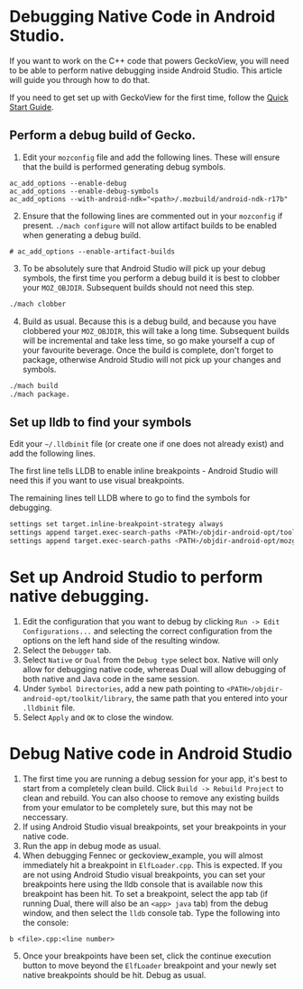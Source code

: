 # Debugging Native Code in Android Studio.
If you want to work on the C++ code that powers GeckoView, you will need to be able to perform native debugging inside Android Studio. This article will guide you through how to do that. 

If you need to get set up with GeckoView for the first time, follow the [Quick Start Guide](geckoview-quick-start.md).

## Perform a debug build of Gecko.
1. Edit your `mozconfig` file and add the following lines. These will ensure that the build is performed generating debug symbols.

```
ac_add_options --enable-debug
ac_add_options --enable-debug-symbols
ac_add_options --with-android-ndk="<path>/.mozbuild/android-ndk-r17b"
```
2. Ensure that the following lines are commented out in your `mozconfig` if present. `./mach configure` will not allow artifact builds to be enabled when generating a debug build.

```
# ac_add_options --enable-artifact-builds
```
3. To be absolutely sure that Android Studio will pick up your debug symbols, the first time you perform a debug build it is best to clobber your `MOZ_OBJDIR`. Subsequent builds should not need this step.

```bash
./mach clobber
```
4. Build as usual. Because this is a debug build, and because you have clobbered your `MOZ_OBJDIR`, this will take a long time. Subsequent builds will be incremental and take less time, so go make yourself a cup of your favourite beverage. 
Once the build is complete, don't forget to package, otherwise Android Studio will not pick up your changes and symbols.

```bash
./mach build
./mach package.
```
## Set up lldb to find your symbols
Edit your `~/.lldbinit` file (or create one if one does not already exist) and add the following lines. 

The first line tells LLDB to enable inline breakpoints - Android Studio will need this if you want to use visual breakpoints. 

The remaining lines tell LLDB where to go to find the symbols for debugging.

```bash
settings set target.inline-breakpoint-strategy always
settings append target.exec-search-paths <PATH>/objdir-android-opt/toolkit/library
settings append target.exec-search-paths <PATH>/objdir-android-opt/mozglue/build
```
# Set up Android Studio to perform native debugging.

1. Edit the configuration that you want to debug by clicking `Run -> Edit Configurations...` and selecting the correct configuration from the options on the left hand side of the resulting window.
2. Select the `Debugger` tab.
3. Select `Native` or `Dual` from the `Debug type` select box. Native will only allow for debugging native code, whereas Dual will allow debugging of both native and Java code in the same session.
4. Under `Symbol Directories`, add a new path pointing to `<PATH>/objdir-android-opt/toolkit/library`, the same path that you entered into your `.lldbinit` file.
5. Select `Apply` and `OK` to close the window.

# Debug Native code in Android Studio

1. The first time you are running a debug session for your app, it's best to start from a completely clean build. Click `Build -> Rebuild Project` to clean and rebuild. You can also choose to remove any existing builds from your emulator to be completely sure, but this may not be neccessary.
2. If using Android Studio visual breakpoints, set your breakpoints in your native code. 
3. Run the app in debug mode as usual.
4. When debugging Fennec or geckoview_example, you will almost immediately hit a breakpoint in `ElfLoader.cpp`. This is expected. If you are not using Android Studio visual breakpoints, you can set your breakpoints here using the lldb console that is available now this breakpoint has been hit. To set a breakpoint, select the app tab (if running Dual, there will also be an `<app> java` tab) from the debug window, and then select the `lldb` console tab. Type the following into the console:

```lldb
b <file>.cpp:<line number>
```
5. Once your breakpoints have been set, click the continue execution button to move beyond the `ElfLoader` breakpoint and your newly set native breakpoints should be hit. Debug as usual.